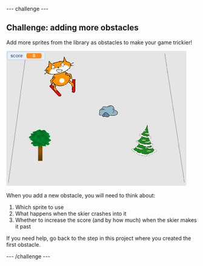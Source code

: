 --- challenge ---

## Challenge: adding more obstacles

Add more sprites from the library as obstacles to make your game trickier!

![more obstacles](images/skiing-final.png)

When you add a new obstacle, you will need to think about:

1. Which sprite to use
1. What happens when the skier crashes into it
1. Whether to increase the score (and by how much) when the skier makes it past

If you need help, go back to the step in this project where you created the first obstacle.

--- /challenge ---

